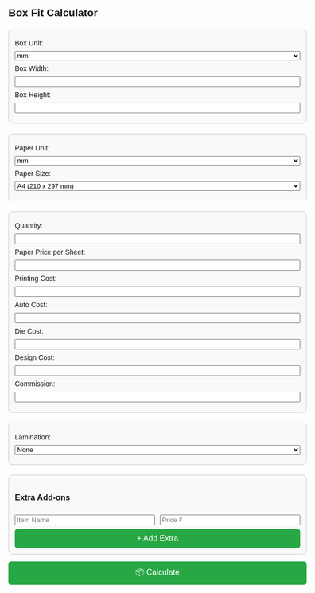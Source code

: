 <!DOCTYPE html>
<html lang="en">
<head>
  <meta charset="UTF-8" />
  <meta name="viewport" content="width=device-width, initial-scale=1.0"/>
  <title>Vasanth Quotation</title>
  <style>
    body {
      font-family: Arial, sans-serif;
      padding: 15px;
      max-width: 600px;
      margin: auto;
    }
    label, select, input {
      margin: 8px 0;
      display: block;
      width: 100%;
      box-sizing: border-box;
    }
    .section {
      margin-top: 20px;
      padding: 12px;
      border: 1px solid #ccc;
      border-radius: 8px;
      background: #f9f9f9;
    }
    .result, .bill {
      margin-top: 20px;
    }
    button {
      background-color: #28a745;
      color: white;
      border: none;
      padding: 10px;
      font-size: 16px;
      border-radius: 5px;
      width: 100%;
      cursor: pointer;
    }
    button:hover {
      background-color: #218838;
    }
    .flex-row {
      display: flex;
      gap: 10px;
    }
    .flex-row > div {
      flex: 1;
    }
  </style>
</head>
<body>

  <h2>Box Fit Calculator</h2>

  <div class="section">
    <label>Box Unit:
      <select id="boxUnit">
        <option value="mm">mm</option>
        <option value="cm">cm</option>
        <option value="in">inches</option>
      </select>
    </label>
    <label>Box Width: <input type="number" id="boxWidth" /></label>
    <label>Box Height: <input type="number" id="boxHeight" /></label>
  </div>

  <div class="section">
    <label>Paper Unit:
      <select id="paperUnit">
        <option value="mm">mm</option>
        <option value="cm">cm</option>
        <option value="in">inches</option>
      </select>
    </label>
    <label>Paper Size:
      <select id="paperSize">
        <option value="A4">A4 (210 x 297 mm)</option>
        <option value="A3">A3 (297 x 420 mm)</option>
        <option value="13x19">13 x 19 inches</option>
        <option value="20x30">20 x 30 inches</option>
        <option value="custom">Custom</option>
      </select>
    </label>
    <div id="customSize" style="display:none;">
      <label>Custom Paper Width: <input type="number" id="paperWidth" /></label>
      <label>Custom Paper Height: <input type="number" id="paperHeight" /></label>
    </div>
  </div>

  <div class="section">
    <label>Quantity: <input type="number" id="quantity" /></label>
    <label>Paper Price per Sheet: <input type="number" id="paperPrice" /></label>
    <label>Printing Cost: <input type="number" id="printingCost" /></label>
    <label>Auto Cost: <input type="number" id="autoCost" /></label>
    <label>Die Cost: <input type="number" id="dieCost" /></label>
    <label>Design Cost: <input type="number" id="designCost" /></label>
    <label>Commission: <input type="number" id="commission" /></label>
  </div>

  <div class="section">
    <label>Lamination:
      <select id="laminationType">
        <option value="none">None</option>
        <option value="gloss">Gloss</option>
        <option value="matt">Matt</option>
      </select>
    </label>
    <div id="laminationSides" style="display:none;">
      <label><input type="radio" name="laminationSide" value="one" checked /> One Side</label>
      <label><input type="radio" name="laminationSide" value="two" /> Two Sides</label>
    </div>
  </div>

  <div class="section" id="extraItemsSection">
    <h3>Extra Add-ons</h3>
    <div id="extrasList"></div>
    <div class="flex-row">
      <div><input type="text" id="extraName" placeholder="Item Name" /></div>
      <div><input type="number" id="extraPrice" placeholder="Price ₹" /></div>
    </div>
    <button onclick="addExtra()">+ Add Extra</button>
  </div>

  <button onclick="calculateBoxes()">📦 Calculate</button>

  <div class="result" id="result"></div>
  <div class="bill" id="bill"></div>

  <script>
    const paperSize = document.getElementById('paperSize');
    const laminationType = document.getElementById('laminationType');
    const laminationSides = document.getElementById('laminationSides');
    const extrasList = document.getElementById('extrasList');
    const extraItems = [];

    paperSize.addEventListener('change', () => {
      document.getElementById('customSize').style.display = paperSize.value === 'custom' ? 'block' : 'none';
    });

    laminationType.addEventListener('change', () => {
      laminationSides.style.display = laminationType.value !== 'none' ? 'block' : 'none';
    });

    function convertToMM(value, unit) {
      if (unit === 'cm') return value * 10;
      if (unit === 'in') return value * 25.4;
      return value;
    }

    function getPaperSize(unit) {
      const size = paperSize.value;
      const sizes = {
        'A4': [210, 297],
        'A3': [297, 420],
        '13x19': [13 * 25.4, 19 * 25.4],
        '20x30': [20 * 25.4, 30 * 25.4]
      };
      return size === 'custom'
        ? [convertToMM(+document.getElementById('paperWidth').value || 0, unit), convertToMM(+document.getElementById('paperHeight').value || 0, unit)]
        : sizes[size] || [0, 0];
    }

    function calculateLaminationCost(areaMM2, totalSheets, laminationTypeValue, laminationSide) {
      if (totalSheets < 100) {
        const sides = laminationSide === "two" ? 2 : 1;
        return laminationTypeValue === "gloss" ? (sides === 1 ? 150 : 300) : (sides === 1 ? 250 : 500);
      } else {
        const areaStr = Math.floor(areaMM2).toString();
        let rupees = 0, paise = 0;
        if (areaStr.length >= 3) {
          rupees = parseInt(areaStr.charAt(0), 10);
          paise = parseInt(areaStr.substr(1, 2), 10);
        } else if (areaStr.length === 2) {
          rupees = parseInt(areaStr.charAt(0), 10);
          paise = parseInt(areaStr.charAt(1) + "0", 10);
        } else if (areaStr.length === 1) {
          rupees = parseInt(areaStr.charAt(0), 10);
          paise = 0;
        }
        const costPerSheet = rupees + paise / 100;
        return costPerSheet * totalSheets;
      }
    }

    function addExtra() {
      const name = document.getElementById('extraName').value.trim();
      const price = +document.getElementById('extraPrice').value;
      if (name && price) {
        extraItems.push({ name, price });
        const div = document.createElement('div');
        div.textContent = `${name}: ₹${price.toFixed(2)}`;
        extrasList.appendChild(div);
        document.getElementById('extraName').value = '';
        document.getElementById('extraPrice').value = '';
      }
    }

    function calculateBoxes() {
      const boxUnit = document.getElementById('boxUnit').value;
      const paperUnit = document.getElementById('paperUnit').value;
      const boxW = convertToMM(+document.getElementById('boxWidth').value || 0, boxUnit);
      const boxH = convertToMM(+document.getElementById('boxHeight').value || 0, boxUnit);
      const [paperWmm, paperHmm] = getPaperSize(paperUnit);
      const quantity = +document.getElementById('quantity').value || 0;
      const paperPrice = +document.getElementById('paperPrice').value || 0;
      const printingCost = +document.getElementById('printingCost').value || 0;
      const autoCost = +document.getElementById('autoCost').value || 0;
      const dieCost = +document.getElementById('dieCost').value || 0;
      const designCost = +document.getElementById('designCost').value || 0;
      const commission = +document.getElementById('commission').value || 0;
      const laminationTypeValue = laminationType.value;
      const laminationSide = document.querySelector('input[name="laminationSide"]:checked')?.value || 'one';

      if (!boxW || !boxH || !paperWmm || !paperHmm || !quantity) {
        document.getElementById('result').innerHTML = '';
        document.getElementById('bill').innerHTML = '';
        return;
      }

      const fitNormal = Math.floor(paperWmm / boxW) * Math.floor(paperHmm / boxH);
      const fitRotated = Math.floor(paperHmm / boxW) * Math.floor(paperWmm / boxH);

      let maxFit = 0, boxesPerRow = 0, boxesPerCol = 0;
      if (fitNormal >= fitRotated) {
        maxFit = fitNormal;
        boxesPerRow = Math.floor(paperWmm / boxW);
        boxesPerCol = Math.floor(paperHmm / boxH);
      } else {
        maxFit = fitRotated;
        boxesPerRow = Math.floor(paperHmm / boxW);
        boxesPerCol = Math.floor(paperWmm / boxH);
      }

      if (maxFit === 0) {
        document.getElementById('result').innerHTML = 'Box size too big to fit on the selected paper.';
        document.getElementById('bill').innerHTML = '';
        return;
      }

      const totalSheets = Math.ceil(quantity / maxFit);
      const areaMM2 = paperWmm * paperHmm;
      let laminationCost = 0;

      if (laminationTypeValue !== 'none') {
        laminationCost = calculateLaminationCost(areaMM2, totalSheets, laminationTypeValue, laminationSide);
      }

      const paperCost = paperPrice * totalSheets;
      const extrasCost = extraItems.reduce((sum, item) => sum + item.price, 0);
      const totalCost = paperCost + printingCost + laminationCost + autoCost + dieCost + designCost + commission + extrasCost;
      const costPerBox = quantity ? (totalCost / quantity) : 0;

      document.getElementById('result').innerHTML = `
        <strong>Max Boxes per Paper:</strong> ${maxFit}<br />
        <strong>Boxes per Row:</strong> ${boxesPerRow}<br />
        <strong>Boxes per Column:</strong> ${boxesPerCol}<br />
        <strong>Total Sheets Needed:</strong> ${totalSheets}
      `;

      let extraDetails = extraItems.map(e => `${e.name}: ₹${e.price.toFixed(2)}`).join('<br />');

      document.getElementById('bill').innerHTML = `
        <strong>Paper Cost:</strong> ₹${paperCost.toFixed(2)}<br />
        <strong>Printing Cost:</strong> ₹${printingCost.toFixed(2)}<br />
        <strong>Lamination Cost:</strong> ₹${laminationCost.toFixed(2)}<br />
        <strong>Auto Cost:</strong> ₹${autoCost.toFixed(2)}<br />
        <strong>Die Cost:</strong> ₹${dieCost.toFixed(2)}<br />
        <strong>Design Cost:</strong> ₹${designCost.toFixed(2)}<br />
        <strong>Commission:</strong> ₹${commission.toFixed(2)}<br />
        <strong>Extras:</strong><br />${extraDetails}<br />
        <strong>Total Cost:</strong> ₹${totalCost.toFixed(2)}<br />
        <strong>Cost per Box:</strong> ₹${costPerBox.toFixed(2)}
      `;
    }
  </script>

</body>
</html>
